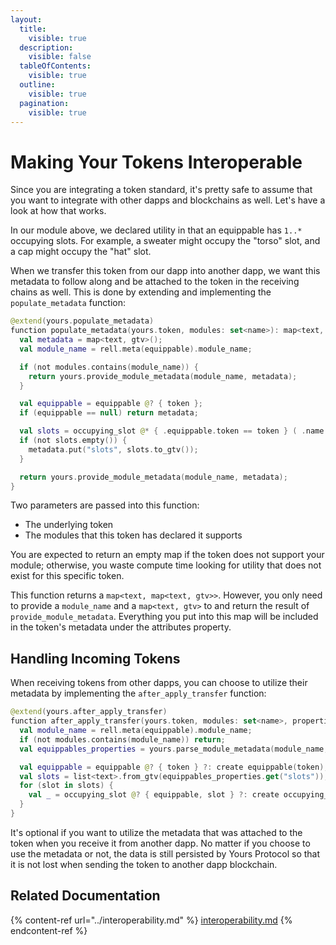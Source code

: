 ```yaml
---
layout:
  title:
    visible: true
  description:
    visible: false
  tableOfContents:
    visible: true
  outline:
    visible: true
  pagination:
    visible: true
---
```


# Making Your Tokens Interoperable

Since you are integrating a token standard, it's pretty safe to assume that you want to integrate with other dapps and blockchains as well. Let's have a look at how that works.

In our module above, we declared utility in that an equippable has `1..*` occupying slots. For example, a sweater might occupy the "torso" slot, and a cap might occupy the "hat" slot.

When we transfer this token from our dapp into another dapp, we want this metadata to follow along and be attached to the token in the receiving chains as well. This is done by extending and implementing the `populate_metadata` function:

```kotlin
@extend(yours.populate_metadata)
function populate_metadata(yours.token, modules: set<name>): map<text, map<text, gtv>> {
  val metadata = map<text, gtv>();
  val module_name = rell.meta(equippable).module_name;

  if (not modules.contains(module_name)) {
    return yours.provide_module_metadata(module_name, metadata);
  }

  val equippable = equippable @? { token };
  if (equippable == null) return metadata;

  val slots = occupying_slot @* { .equippable.token == token } ( .name );
  if (not slots.empty()) {
    metadata.put("slots", slots.to_gtv());
  }

  return yours.provide_module_metadata(module_name, metadata);
}
```

Two parameters are passed into this function:

* The underlying token
* The modules that this token has declared it supports

You are expected to return an empty map if the token does not support your module; otherwise, you waste compute time looking for utility that does not exist for this specific token.

This function returns a `map<text, map<text, gtv>>`. However, you only need to provide a `module_name` and a `map<text, gtv>` to and return the result of `provide_module_metadata`. Everything you put into this map will be included in the token's metadata under the attributes property.

## Handling Incoming Tokens

When receiving tokens from other dapps, you can choose to utilize their metadata by implementing the `after_apply_transfer` function:

```kotlin
@extend(yours.after_apply_transfer)
function after_apply_transfer(yours.token, modules: set<name>, properties: map<text, gtv>) {
  val module_name = rell.meta(equippable).module_name;
  if (not modules.contains(module_name)) return;
  val equippables_properties = yours.parse_module_metadata(module_name, properties);

  val equippable = equippable @? { token } ?: create equippable(token);
  val slots = list<text>.from_gtv(equippables_properties.get("slots"));
  for (slot in slots) {
    val _ = occupying_slot @? { equippable, slot } ?: create occupying_slot(equippable, slot);
  }
}
```

It's optional if you want to utilize the metadata that was attached to the token when you receive it from another dapp. No matter if you choose to use the metadata or not, the data is still persisted by Yours Protocol so that it is not lost when sending the token to another dapp blockchain.

## Related Documentation

{% content-ref url="../interoperability.md" %}
[interoperability.md](../interoperability.md)
{% endcontent-ref %}
